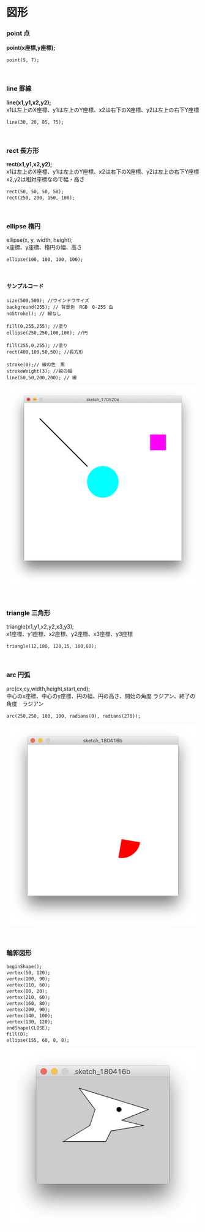# 図形


### point 点
__point(x座標,y座標);__


```
point(5, 7);
```

&nbsp;
&nbsp;

### line 罫線
__line(x1,y1,x2,y2);__  
x1は左上のX座標、y1は左上のY座標、x2は右下のX座標、y2は左上の右下Y座標

```
line(30, 20, 85, 75);
```

&nbsp;


### rect 長方形
__rect(x1,y1,x2,y2);__  
x1は左上のX座標、y1は左上のY座標、x2は右下のX座標、y2は左上の右下Y座標
x2,y2は相対座標なので幅・高さ

```
rect(50, 50, 50, 50);
rect(250, 200, 150, 100);
```

&nbsp;


### ellipse 楕円
ellipse(x, y, width, height);  
x座標、y座標、楕円の幅、高さ

```
ellipse(100, 100, 100, 100);
```

&nbsp;

#### サンプルコード
```
size(500,500); //ウインドウサイズ
background(255); // 背景色　RGB　0-255 白
noStroke(); // 線なし

fill(0,255,255); //塗り
ellipse(250,250,100,100); //円

fill(255,0,255); //塗り
rect(400,100,50,50); //長方形

stroke(0);// 線の色　黒
strokeWeight(3); //線の幅
line(50,50,200,200); // 線

```
![sketch_shape01](img/sketch_shape01.png)

&nbsp;

### triangle 三角形
triangle(x1,y1,x2,y2,x3,y3);  
x1座標、y1座標、x2座標、y2座標、x3座標、y3座標

```
triangle(12,180, 120,15, 160,60);
```

&nbsp;

### arc 円弧
arc(cx,cy,width,height,start,end);  
中心のx座標、中心のy座標、円の幅、円の高さ、開始の角度 ラジアン、終了の角度　ラジアン

```
arc(250,250, 100, 100, radians(0), radians(270));
```

![sketch_shape04](img/sketch_shape04.png)

&nbsp;


### 輪郭図形

```
beginShape(); 
vertex(50, 120); 
vertex(100, 90); 
vertex(110, 60); 
vertex(80, 20); 
vertex(210, 60); 
vertex(160, 80); 
vertex(200, 90); 
vertex(140, 100); 
vertex(130, 120); 
endShape(CLOSE);
fill(0);
ellipse(155, 60, 8, 8);
```
![](img/sketch_shape05.png)

&nbsp;
&nbsp;
&nbsp;

